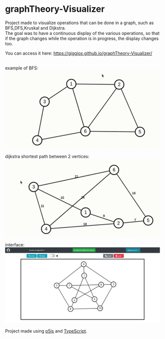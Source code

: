 # graphTheory-Visualizer

Project made to visualize operations that can be done in a graph, such as BFS,DFS,Kruskal and Dijkstra.\
The goal was to have a continuous display of the various operations, so that if the graph changes while the operation is in progress, the display changes too.

You can access it here: https://giggiox.github.io/graphTheory-Visualizer/  <br/><br/>

example of BFS:
![](bfs.gif)

&NewLine;
dijkstra shortest path between 2 vertices:
![](dijkstra.gif)

&NewLine;
interface:
![](interface.PNG)

&NewLine;
Project made using [p5js](https://p5js.org/) and [TypeScript](https://www.typescriptlang.org/).

